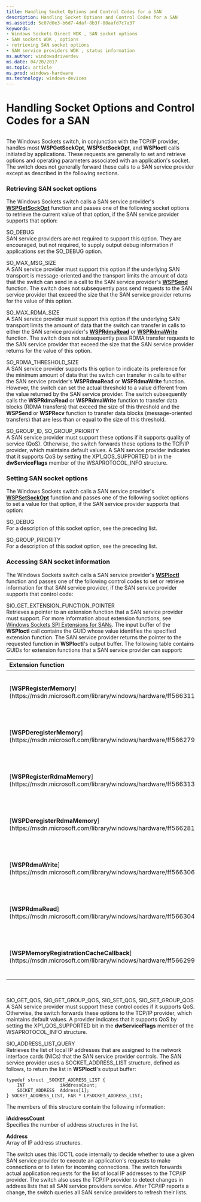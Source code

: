 ```yaml
---
title: Handling Socket Options and Control Codes for a SAN
description: Handling Socket Options and Control Codes for a SAN
ms.assetid: 5c07d0e3-b6d7-4daf-8b3f-80aafd7c7a37
keywords:
- Windows Sockets Direct WDK , SAN socket options
- SAN sockets WDK , options
- retrieving SAN socket options
- SAN service providers WDK , status information
ms.author: windowsdriverdev
ms.date: 04/20/2017
ms.topic: article
ms.prod: windows-hardware
ms.technology: windows-devices
---
```


# Handling Socket Options and Control Codes for a SAN


## <a href="" id="ddk-handling-socket-options-and-control-codes-for-a-san-ng"></a>


The Windows Sockets switch, in conjunction with the TCP/IP provider, handles most **WSPGetSockOpt**, **WSPSetSockOpt**, and **WSPIoctl** calls initiated by applications. These requests are generally to set and retrieve options and operating parameters associated with an application's socket. The switch does not generally forward these calls to a SAN service provider except as described in the following sections.

### Retrieving SAN socket options

The Windows Sockets switch calls a SAN service provider's [**WSPGetSockOpt**](https://msdn.microsoft.com/library/windows/hardware/ff566292) function and passes one of the following socket options to retrieve the current value of that option, if the SAN service provider supports that option:

<a href="" id="so-debug"></a>SO\_DEBUG  
SAN service providers are not required to support this option. They are encouraged, but not required, to supply output debug information if applications set the SO\_DEBUG option.

<a href="" id="so-max-msg-size"></a>SO\_MAX\_MSG\_SIZE  
A SAN service provider must support this option if the underlying SAN transport is message-oriented and the transport limits the amount of data that the switch can send in a call to the SAN service provider's [**WSPSend**](https://msdn.microsoft.com/library/windows/hardware/ff566316) function. The switch does not subsequently pass send requests to the SAN service provider that exceed the size that the SAN service provider returns for the value of this option.

<a href="" id="so-max-rdma-size"></a>SO\_MAX\_RDMA\_SIZE  
A SAN service provider must support this option if the underlying SAN transport limits the amount of data that the switch can transfer in calls to either the SAN service provider's [**WSPRdmaRead**](https://msdn.microsoft.com/library/windows/hardware/ff566304) or [**WSPRdmaWrite**](https://msdn.microsoft.com/library/windows/hardware/ff566306) function. The switch does not subsequently pass RDMA transfer requests to the SAN service provider that exceed the size that the SAN service provider returns for the value of this option.

<a href="" id="so-rdma-threshold-size"></a>SO\_RDMA\_THRESHOLD\_SIZE  
A SAN service provider supports this option to indicate its preference for the minimum amount of data that the switch can transfer in calls to either the SAN service provider's **WSPRdmaRead** or **WSPRdmaWrite** function. However, the switch can set the actual threshold to a value different from the value returned by the SAN service provider. The switch subsequently calls the **WSPRdmaRead** or **WSPRdmaWrite** function to transfer data blocks (RDMA transfers) that exceed the size of this threshold and the **WSPSend** or **WSPRecv** function to transfer data blocks (message-oriented transfers) that are less than or equal to the size of this threshold.

<a href="" id="so-group-id--so-group-priority"></a>SO\_GROUP\_ID, SO\_GROUP\_PRIORITY  
A SAN service provider must support these options if it supports quality of service (QoS). Otherwise, the switch forwards these options to the TCP/IP provider, which maintains default values. A SAN service provider indicates that it supports QoS by setting the XP1\_QOS\_SUPPORTED bit in the **dwServiceFlags** member of the WSAPROTOCOL\_INFO structure.

### Setting SAN socket options

The Windows Sockets switch calls a SAN service provider's [**WSPSetSockOpt**](https://msdn.microsoft.com/library/windows/hardware/ff566318) function and passes one of the following socket options to set a value for that option, if the SAN service provider supports that option:

<a href="" id="so-debug"></a>SO\_DEBUG  
For a description of this socket option, see the preceding list.

<a href="" id="so-group-priority"></a>SO\_GROUP\_PRIORITY  
For a description of this socket option, see the preceding list.

### Accessing SAN socket information

The Windows Sockets switch calls a SAN service provider's [**WSPIoctl**](https://msdn.microsoft.com/library/windows/hardware/ff566296) function and passes one of the following control codes to set or retrieve information for that SAN service provider, if the SAN service provider supports that control code:

<a href="" id="sio-get-extension-function-pointer"></a>SIO\_GET\_EXTENSION\_FUNCTION\_POINTER  
Retrieves a pointer to an extension function that a SAN service provider must support. For more information about extension functions, see [Windows Sockets SPI Extensions for SANs](windows-sockets-spi-extensions-for-sans.md). The input buffer of the **WSPIoctl** call contains the GUID whose value identifies the specified extension function. The SAN service provider returns the pointer to the requested function in **WSPIoctl**'s output buffer. The following table contains GUIDs for extension functions that a SAN service provider can support:

<table>
<colgroup>
<col width="50%" />
<col width="50%" />
</colgroup>
<thead>
<tr class="header">
<th align="left">Extension function</th>
<th align="left">GUID</th>
</tr>
</thead>
<tbody>
<tr class="odd">
<td align="left"><p>[<strong>WSPRegisterMemory</strong>](https://msdn.microsoft.com/library/windows/hardware/ff566311)</p></td>
<td align="left"><p>{C0B422F5-F58C-11d1-AD6C-00C04FA34A2D}</p></td>
</tr>
<tr class="even">
<td align="left"><p>[<strong>WSPDeregisterMemory</strong>](https://msdn.microsoft.com/library/windows/hardware/ff566279)</p></td>
<td align="left"><p>{C0B422F6-F58C-11d1-AD6C-00C04FA34A2D}</p></td>
</tr>
<tr class="odd">
<td align="left"><p>[<strong>WSPRegisterRdmaMemory</strong>](https://msdn.microsoft.com/library/windows/hardware/ff566313)</p></td>
<td align="left"><p>{C0B422F7-F58C-11d1-AD6C-00C04FA34A2D}</p></td>
</tr>
<tr class="even">
<td align="left"><p>[<strong>WSPDeregisterRdmaMemory</strong>](https://msdn.microsoft.com/library/windows/hardware/ff566281)</p></td>
<td align="left"><p>{C0B422F8-F58C-11d1-AD6C-00C04FA34A2D}</p></td>
</tr>
<tr class="odd">
<td align="left"><p>[<strong>WSPRdmaWrite</strong>](https://msdn.microsoft.com/library/windows/hardware/ff566306)</p></td>
<td align="left"><p>{C0B422F9-F58C-11d1-AD6C-00C04FA34A2D}</p></td>
</tr>
<tr class="even">
<td align="left"><p>[<strong>WSPRdmaRead</strong>](https://msdn.microsoft.com/library/windows/hardware/ff566304)</p></td>
<td align="left"><p>{C0B422FA-F58C-11d1-AD6C-00C04FA34A2D}</p></td>
</tr>
<tr class="odd">
<td align="left"><p>[<strong>WSPMemoryRegistrationCacheCallback</strong>](https://msdn.microsoft.com/library/windows/hardware/ff566299)</p></td>
<td align="left"><p>{E5DA4AF8-D824-48CD-A799-6337A98ED2AF}</p></td>
</tr>
</tbody>
</table>

 

<a href="" id="sio-get-qos--sio-get-group-qos--sio-set-qos--sio-set-group-qos"></a>SIO\_GET\_QOS, SIO\_GET\_GROUP\_QOS, SIO\_SET\_QOS, SIO\_SET\_GROUP\_QOS  
A SAN service provider must support these control codes if it supports QoS. Otherwise, the switch forwards these options to the TCP/IP provider, which maintains default values. A provider indicates that it supports QoS by setting the XP1\_QOS\_SUPPORTED bit in the **dwServiceFlags** member of the WSAPROTOCOL\_INFO structure.

<a href="" id="sio-address-list-query"></a>SIO\_ADDRESS\_LIST\_QUERY  
Retrieves the list of local IP addresses that are assigned to the network interface cards (NICs) that the SAN service provider controls. The SAN service provider uses a SOCKET\_ADDRESS\_LIST structure, defined as follows, to return the list in **WSPIoctl**'s output buffer:

```
typedef struct _SOCKET_ADDRESS_LIST {
    INT             iAddressCount; 
    SOCKET_ADDRESS  Address[1]; 
} SOCKET_ADDRESS_LIST, FAR * LPSOCKET_ADDRESS_LIST;
```

The members of this structure contain the following information:

<a href="" id="iaddresscount"></a>**iAddressCount**  
Specifies the number of address structures in the list.

<a href="" id="address"></a>**Address**  
Array of IP address structures.

The switch uses this IOCTL code internally to decide whether to use a given SAN service provider to execute an application's requests to make connections or to listen for incoming connections. The switch forwards actual application requests for the list of local IP addresses to the TCP/IP provider. The switch also uses the TCP/IP provider to detect changes in address lists that all SAN service providers service. After TCP/IP reports a change, the switch queries all SAN service providers to refresh their lists.

 

 





